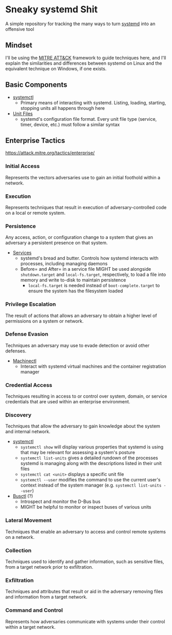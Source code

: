 # Sneaky systemd Shit
A simple repository for tracking the many ways to turn [systemd](https://www.freedesktop.org/wiki/Software/systemd/) into an offensive tool

## Mindset
I'll be using the [MITRE ATT&CK](https://attack.mitre.org/) framework to guide techniques here,
 and I'll explain the similarities and differences between systemd on Linux and the equivalent technique on Windows, if one exists.

## Basic Components

* [systemctl](https://www.freedesktop.org/software/systemd/man/systemctl.html)
  * Primary means of interacting with systemd. Listing, loading, starting, stopping units all happens through here
* [Unit Files](https://www.freedesktop.org/software/systemd/man/systemd.unit.html)
  * systemd's configuration file format. Every unit file type (service, timer, device, etc.) must follow a similar syntax

## Enterprise Tactics
https://attack.mitre.org/tactics/enterprise/

### Initial Access
Represents the vectors adversaries use to gain an initial foothold within a network.

### Execution
Represents techniques that result in execution of adversary-controlled code on a local or remote system.

### Persistence
Any access, action, or configuration change to a system that gives an adversary a persistent presence on that system.

* [Services](https://www.freedesktop.org/software/systemd/man/systemd.service.htm)
  * systemd's bread and butter. Controls how systemd interacts with processes, including managing daemons
  * Before= and After= in a service file MIGHT be used alongside `shutdown.target` and `local-fs.target`, respectively, to load a file into memory and write to-disk to maintain persistence
    * `local-fs.target` is needed instead of `boot-complete.target` to ensure the system has the filesystem loaded

### Privilege Escalation
The result of actions that allows an adversary to obtain a higher level of permissions on a system or network.

### Defense Evasion
Techniques an adversary may use to evade detection or avoid other defenses.

* [Machinectl](https://www.freedesktop.org/software/systemd/man/machinectl.html)
  * Interact with systemd virtual machines and the container registration manager

### Credential Access
Techniques resulting in access to or control over system, domain, or service credentials that are used within an enterprise environment.

### Discovery
Techniques that allow the adversary to gain knowledge about the system and internal network.

* [systemctl](https://www.freedesktop.org/software/systemd/man/systemctl.html)
  * `systemctl show` will display various properties that systemd is using that may be relevant for assessing a system's posture
  * `systemctl list-units` gives a detailed rundown of the processes systemd is managing along with the descriptions listed in their unit files
  * `systemctl cat <unit>` displays a specific unit file
  * `systemctl --user` modifies the command to use the current user's context instead of the system manager (e.g. `systemctl list-units --user`)
* [Busctl](https://www.freedesktop.org/software/systemd/man/busctl.html) (?)
  * Introspect and monitor the D-Bus bus
  * MIGHT be helpful to monitor or inspect buses of various units

### Lateral Movement
Techniques that enable an adversary to access and control remote systems on a network.

### Collection
Techniques used to identify and gather information, such as sensitive files, from a target network prior to exfiltration.

### Exfiltration
Techniques and attributes that result or aid in the adversary removing files and information from a target network.

### Command and Control
Represents how adversaries communicate with systems under their control within a target network.

